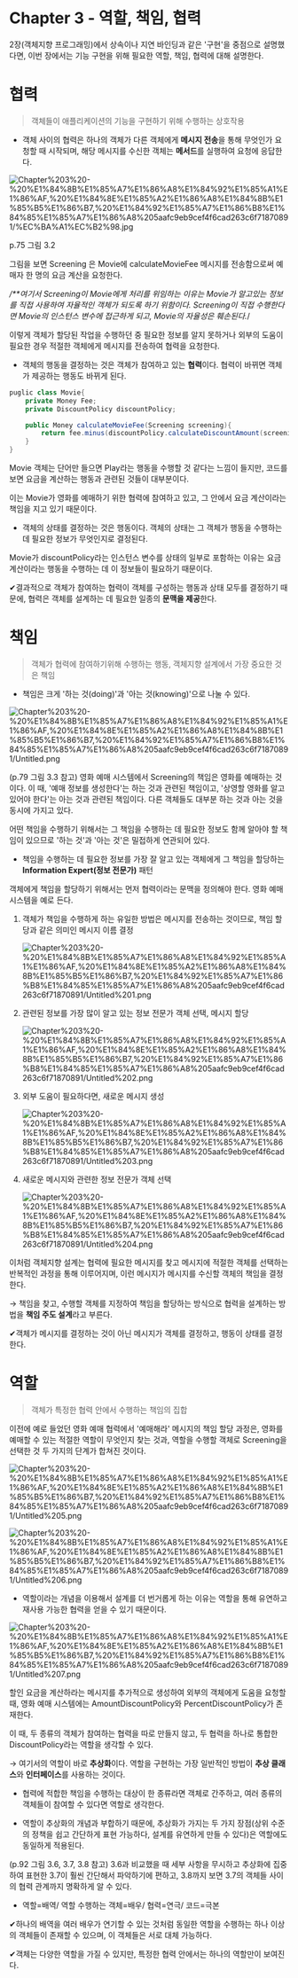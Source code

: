 # Chapter 3 - 역할, 책임, 협력

2장(객체지향 프로그래밍)에서 상속이나 지연 바인딩과 같은 '구현'을 중점으로 설명했다면, 이번 장에서는 기능 구현을 위해 필요한 역할, 책임, 협력에 대해 설명한다.

# 협력

> 객체들이 애플리케이션의 기능을 구현하기 위해 수행하는 상호작용

- 객체 사이의 협력은 하나의 객체가 다른 객체에게 **메시지 전송**을 통해 무엇인가 요청할 때 시작되며, 해당 메시지를 수신한 객체는 **메서드**를 실행하여 요청에 응답한다.

![Chapter%203%20-%20%E1%84%8B%E1%85%A7%E1%86%A8%E1%84%92%E1%85%A1%E1%86%AF,%20%E1%84%8E%E1%85%A2%E1%86%A8%E1%84%8B%E1%85%B5%E1%86%B7,%20%E1%84%92%E1%85%A7%E1%86%B8%E1%84%85%E1%85%A7%E1%86%A8%205aafc9eb9cef4f6cad263c6f71870891/%EC%BA%A1%EC%B2%98.jpg](Chapter%203%20-%20%E1%84%8B%E1%85%A7%E1%86%A8%E1%84%92%E1%85%A1%E1%86%AF,%20%E1%84%8E%E1%85%A2%E1%86%A8%E1%84%8B%E1%85%B5%E1%86%B7,%20%E1%84%92%E1%85%A7%E1%86%B8%E1%84%85%E1%85%A7%E1%86%A8%205aafc9eb9cef4f6cad263c6f71870891/%EC%BA%A1%EC%B2%98.jpg)

p.75 그림 3.2

 그림을 보면 Screening 은 Movie에 calculateMovieFee 메시지를 전송함으로써 예매자 한 명의 요금 계산을 요청한다.

 */**여기서 Screening이 Movie에게 처리를 위임하는 이유는 Movie가 알고있는 정보를 직접 사용하여 자율적인 객체가 되도록 하기 위함이다. Screening이 직접 수행한다면 Movie의 인스턴스 변수에 접근하게 되고, Movie의 자율성은 훼손된다.*/

 이렇게 객체가 할당된 작업을 수행하던 중 필요한 정보를 알지 못하거나 외부의 도움이 필요한 경우 적절한 객체에게 메시지를 전송하여 협력을 요청한다.

 

- 객체의 행동을 결정하는 것은 객체가 참여하고 있는 **협력**이다. 협력이 바뀌면 객체가 제공하는 행동도 바뀌게 된다.

```java
puglic class Movie{
	private Money Fee;
	private DiscountPolicy discountPolicy;

	public Money calculateMovieFee(Screening screening){
		return fee.minus(discountPolicy.calculateDiscountAmount(screening));
	}
}
```

 Movie 객체는 단어만 들으면 Play라는 행동을 수행할 것 같다는 느낌이 들지만, 코드를 보면 요금을 계산하는 행동과 관련된 것들이 대부분이다.

 이는 Movie가 영화를 예매하기 위한 협력에 참여하고 있고, 그 안에서 요금 계산이라는 책임을 지고 있기 때문이다.

- 객체의 상태를 결정하는 것은 행동이다. 객체의 상태는 그 객체가 행동을 수행하는 데 필요한 정보가 무엇인지로 결정된다.

 Movie가 discountPolicy라는 인스턴스 변수를 상태의 일부로 포함하는 이유는 요금 계산이라는 행동을 수행하는 데 이 정보들이 필요하기 때문이다.

✔결과적으로 객체가 참여하는 협력이 객체를 구성하는 행동과 상태 모두를 결정하기 때문에, 협력은 객체를 설계하는 데 필요한 일종의 **문맥을 제공**한다.

# 책임

> 객체가 협력에 참여하기위해 수행하는 행동, 객체지향 설계에서 가장 중요한 것은 책임

- 책임은 크게 '하는 것(doing)'과 '아는 것(knowing)'으로 나눌 수 있다.

![Chapter%203%20-%20%E1%84%8B%E1%85%A7%E1%86%A8%E1%84%92%E1%85%A1%E1%86%AF,%20%E1%84%8E%E1%85%A2%E1%86%A8%E1%84%8B%E1%85%B5%E1%86%B7,%20%E1%84%92%E1%85%A7%E1%86%B8%E1%84%85%E1%85%A7%E1%86%A8%205aafc9eb9cef4f6cad263c6f71870891/Untitled.png](Chapter%203%20-%20%E1%84%8B%E1%85%A7%E1%86%A8%E1%84%92%E1%85%A1%E1%86%AF,%20%E1%84%8E%E1%85%A2%E1%86%A8%E1%84%8B%E1%85%B5%E1%86%B7,%20%E1%84%92%E1%85%A7%E1%86%B8%E1%84%85%E1%85%A7%E1%86%A8%205aafc9eb9cef4f6cad263c6f71870891/Untitled.png)

 (p.79 그림 3.3 참고) 영화 예매 시스템에서 Screening의 책임은 영화를 예매하는 것이다. 이 때, '예매 정보를 생성한다'는 하는 것과 관련된 책임이고, '상영할 영화를 알고 있어야 한다'는 아는 것과 관련된 책임이다. 다른 객체들도 대부분 하는 것과 아는 것을 동시에 가지고 있다.

 어떤 책임을 수행하기 위해서는 그 책임을 수행하는 데 필요한 정보도 함께 알아야 할 책임이 있으므로 '하는 것'과 '아는 것'은 밀접하게 연관되어 있다. 

- 책임을 수행하는 데 필요한 정보를 가장 잘 알고 있는 객체에게 그 책임을 할당하는 **Information Expert(정보 전문가)** 패턴

 객체에게 책임을 할당하기 위해서는 먼저 협력이라는 문맥을 정의해야 한다. 영화 예매 시스템을 예로 든다.

1. 객체가 책임을 수행하게 하는 유일한 방법은 메시지를 전송하는 것이므로, 책임 할당과 같은 의미인 메시지 이름 결정

    ![Chapter%203%20-%20%E1%84%8B%E1%85%A7%E1%86%A8%E1%84%92%E1%85%A1%E1%86%AF,%20%E1%84%8E%E1%85%A2%E1%86%A8%E1%84%8B%E1%85%B5%E1%86%B7,%20%E1%84%92%E1%85%A7%E1%86%B8%E1%84%85%E1%85%A7%E1%86%A8%205aafc9eb9cef4f6cad263c6f71870891/Untitled%201.png](Chapter%203%20-%20%E1%84%8B%E1%85%A7%E1%86%A8%E1%84%92%E1%85%A1%E1%86%AF,%20%E1%84%8E%E1%85%A2%E1%86%A8%E1%84%8B%E1%85%B5%E1%86%B7,%20%E1%84%92%E1%85%A7%E1%86%B8%E1%84%85%E1%85%A7%E1%86%A8%205aafc9eb9cef4f6cad263c6f71870891/Untitled%201.png)

2. 관련된 정보를 가장 많이 알고 있는 정보 전문가 객체 선택, 메시지 할당

    ![Chapter%203%20-%20%E1%84%8B%E1%85%A7%E1%86%A8%E1%84%92%E1%85%A1%E1%86%AF,%20%E1%84%8E%E1%85%A2%E1%86%A8%E1%84%8B%E1%85%B5%E1%86%B7,%20%E1%84%92%E1%85%A7%E1%86%B8%E1%84%85%E1%85%A7%E1%86%A8%205aafc9eb9cef4f6cad263c6f71870891/Untitled%202.png](Chapter%203%20-%20%E1%84%8B%E1%85%A7%E1%86%A8%E1%84%92%E1%85%A1%E1%86%AF,%20%E1%84%8E%E1%85%A2%E1%86%A8%E1%84%8B%E1%85%B5%E1%86%B7,%20%E1%84%92%E1%85%A7%E1%86%B8%E1%84%85%E1%85%A7%E1%86%A8%205aafc9eb9cef4f6cad263c6f71870891/Untitled%202.png)

3. 외부 도움이 필요하다면, 새로운 메시지 생성

    ![Chapter%203%20-%20%E1%84%8B%E1%85%A7%E1%86%A8%E1%84%92%E1%85%A1%E1%86%AF,%20%E1%84%8E%E1%85%A2%E1%86%A8%E1%84%8B%E1%85%B5%E1%86%B7,%20%E1%84%92%E1%85%A7%E1%86%B8%E1%84%85%E1%85%A7%E1%86%A8%205aafc9eb9cef4f6cad263c6f71870891/Untitled%203.png](Chapter%203%20-%20%E1%84%8B%E1%85%A7%E1%86%A8%E1%84%92%E1%85%A1%E1%86%AF,%20%E1%84%8E%E1%85%A2%E1%86%A8%E1%84%8B%E1%85%B5%E1%86%B7,%20%E1%84%92%E1%85%A7%E1%86%B8%E1%84%85%E1%85%A7%E1%86%A8%205aafc9eb9cef4f6cad263c6f71870891/Untitled%203.png)

4. 새로운 메시지와 관련한 정보 전문가 객체 선택

    ![Chapter%203%20-%20%E1%84%8B%E1%85%A7%E1%86%A8%E1%84%92%E1%85%A1%E1%86%AF,%20%E1%84%8E%E1%85%A2%E1%86%A8%E1%84%8B%E1%85%B5%E1%86%B7,%20%E1%84%92%E1%85%A7%E1%86%B8%E1%84%85%E1%85%A7%E1%86%A8%205aafc9eb9cef4f6cad263c6f71870891/Untitled%204.png](Chapter%203%20-%20%E1%84%8B%E1%85%A7%E1%86%A8%E1%84%92%E1%85%A1%E1%86%AF,%20%E1%84%8E%E1%85%A2%E1%86%A8%E1%84%8B%E1%85%B5%E1%86%B7,%20%E1%84%92%E1%85%A7%E1%86%B8%E1%84%85%E1%85%A7%E1%86%A8%205aafc9eb9cef4f6cad263c6f71870891/Untitled%204.png)

 이처럼 객체지향 설계는 협력에 필요한 메시지를 찾고 메시지에 적절한 객체를 선택하는 반복적인 과정을 통해 이루어지며, 이런 메시지가 메시지를 수신할 객체의 책임을 결정한다.

 → 책임을 찾고, 수행할 객체를 지정하여 책임을 할당하는 방식으로 협력을 설계하는 방법을 **책임 주도 설계**라고 부른다.

✔객체가 메시지를 결정하는 것이 아닌 메시지가 객체를 결정하고, 행동이 상태를 결정한다.

# 역할

> 객체가 특정한 협력 안에서 수행하는 책임의 집합

 이전에 예로 들었던 영화 예매 협력에서 '예매해라' 메시지의 책임 할당 과정은, 영화를 예매할 수 있는 적절한 역할이 무엇인지 찾는 것과, 역할을 수행할 객체로 Screening을 선택한 것 두 가지의 단계가 합쳐진 것이다.

![Chapter%203%20-%20%E1%84%8B%E1%85%A7%E1%86%A8%E1%84%92%E1%85%A1%E1%86%AF,%20%E1%84%8E%E1%85%A2%E1%86%A8%E1%84%8B%E1%85%B5%E1%86%B7,%20%E1%84%92%E1%85%A7%E1%86%B8%E1%84%85%E1%85%A7%E1%86%A8%205aafc9eb9cef4f6cad263c6f71870891/Untitled%205.png](Chapter%203%20-%20%E1%84%8B%E1%85%A7%E1%86%A8%E1%84%92%E1%85%A1%E1%86%AF,%20%E1%84%8E%E1%85%A2%E1%86%A8%E1%84%8B%E1%85%B5%E1%86%B7,%20%E1%84%92%E1%85%A7%E1%86%B8%E1%84%85%E1%85%A7%E1%86%A8%205aafc9eb9cef4f6cad263c6f71870891/Untitled%205.png)

![Chapter%203%20-%20%E1%84%8B%E1%85%A7%E1%86%A8%E1%84%92%E1%85%A1%E1%86%AF,%20%E1%84%8E%E1%85%A2%E1%86%A8%E1%84%8B%E1%85%B5%E1%86%B7,%20%E1%84%92%E1%85%A7%E1%86%B8%E1%84%85%E1%85%A7%E1%86%A8%205aafc9eb9cef4f6cad263c6f71870891/Untitled%206.png](Chapter%203%20-%20%E1%84%8B%E1%85%A7%E1%86%A8%E1%84%92%E1%85%A1%E1%86%AF,%20%E1%84%8E%E1%85%A2%E1%86%A8%E1%84%8B%E1%85%B5%E1%86%B7,%20%E1%84%92%E1%85%A7%E1%86%B8%E1%84%85%E1%85%A7%E1%86%A8%205aafc9eb9cef4f6cad263c6f71870891/Untitled%206.png)

- 역할이라는 개념을 이용해서 설계를 더 번거롭게 하는 이유는 역할을 통해 유연하고 재사용 가능한 협력을 얻을 수 있기 때문이다.

![Chapter%203%20-%20%E1%84%8B%E1%85%A7%E1%86%A8%E1%84%92%E1%85%A1%E1%86%AF,%20%E1%84%8E%E1%85%A2%E1%86%A8%E1%84%8B%E1%85%B5%E1%86%B7,%20%E1%84%92%E1%85%A7%E1%86%B8%E1%84%85%E1%85%A7%E1%86%A8%205aafc9eb9cef4f6cad263c6f71870891/Untitled%207.png](Chapter%203%20-%20%E1%84%8B%E1%85%A7%E1%86%A8%E1%84%92%E1%85%A1%E1%86%AF,%20%E1%84%8E%E1%85%A2%E1%86%A8%E1%84%8B%E1%85%B5%E1%86%B7,%20%E1%84%92%E1%85%A7%E1%86%B8%E1%84%85%E1%85%A7%E1%86%A8%205aafc9eb9cef4f6cad263c6f71870891/Untitled%207.png)

 할인 요금을 계산하라는 메시지를 추가적으로 생성하여 외부의 객체에게 도움을 요청할때, 영화 예매 시스템에는 AmountDiscountPolicy와 PercentDiscountPolicy가 존재한다.

 이 때, 두 종류의 객체가 참여하는 협력을 따로 만들지 않고, 두 협력을 하나로 통합한 DiscountPolicy라는 역할을 생각할 수 있다.

→ 여기서의 역할이 바로 **추상화**이다. 역할을 구현하는 가장 일반적인 방법이 **추상 클래스**와 **인터페이스**를 사용하는 것이다.

- 협력에 적합한 책임을 수행하는 대상이 한 종류라면 객체로 간주하고, 여러 종류의 객체들이 참여할 수 있다면 역할로 생각한다.

- 역할이 추상화의 개념과 부합하기 때문에, 추상화가 가지는 두 가지 장점(상위 수준의 정책을 쉽고 간단하게 표현 가능하다, 설계를 유연하게 만들 수 있다)은 역할에도 동일하게 적용된다.

(p.92 그림 3.6, 3.7, 3.8 참고) 3.6과 비교했을 때 세부 사항을 무시하고 추상화에 집중하여 표현한 3.7이 훨씬 간단해서 파악하기에 편하고, 3.8까지 보면 3.7의 객체들 사이의 협력 관계까지 명확하게 알 수 있다.

- 역할=배역/ 역할 수행하는 객체=배우/ 협력=연극/ 코드=극본

✔하나의 배역을 여러 배우가 연기할 수 있는 것처럼 동일한 역할을 수행하는 하나 이상의 객체들이 존재할 수 있으며, 이 객체들은 서로 대체 가능하다.

✔객체는 다양한 역할을 가질 수 있지만, 특정한 협력 안에서는 하나의 역할만이 보여진다.